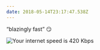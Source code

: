 ```yaml
---
date: 2018-05-14T23:17:47.538Z
---
```

“blazingly fast” 😏

<img src="/img/notes/blazingly-fast.png" srcset="/img/notes/blazingly-fast@2x.png 2x" alt="Your internet speed is 420 Kbps">
